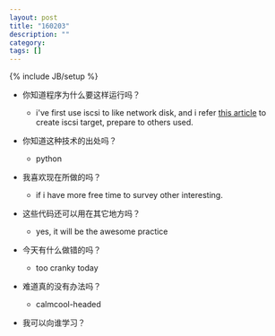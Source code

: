 ```yaml
---
layout: post
title: "160203"
description: ""
category: 
tags: []
---
```

{% include JB/setup %}

* 你知道程序为什么要这样运行吗？
  * i've first use iscsi to like network disk, and i refer [this article](http://docs.qnap.com/nas/4.0/tc/index.html?connecting_iscsi_targets_windows.htm) to create iscsi target, prepare to others used.

* 你知道这种技术的出处吗？
  * python

* 我喜欢现在所做的吗？
  * if i have more free time to survey other interesting.

* 这些代码还可以用在其它地方吗？
  * yes, it will be the awesome practice

* 今天有什么做错的吗？
  * too cranky today

* 难道真的没有办法吗？
  * calmcool-headed 

* 我可以向谁学习？
 
